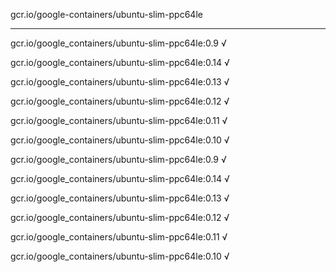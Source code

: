 gcr.io/google-containers/ubuntu-slim-ppc64le 

----
gcr.io/google_containers/ubuntu-slim-ppc64le:0.9 √

gcr.io/google_containers/ubuntu-slim-ppc64le:0.14 √

gcr.io/google_containers/ubuntu-slim-ppc64le:0.13 √

gcr.io/google_containers/ubuntu-slim-ppc64le:0.12 √

gcr.io/google_containers/ubuntu-slim-ppc64le:0.11 √

gcr.io/google_containers/ubuntu-slim-ppc64le:0.10 √

gcr.io/google_containers/ubuntu-slim-ppc64le:0.9 √

gcr.io/google_containers/ubuntu-slim-ppc64le:0.14 √

gcr.io/google_containers/ubuntu-slim-ppc64le:0.13 √

gcr.io/google_containers/ubuntu-slim-ppc64le:0.12 √

gcr.io/google_containers/ubuntu-slim-ppc64le:0.11 √

gcr.io/google_containers/ubuntu-slim-ppc64le:0.10 √

